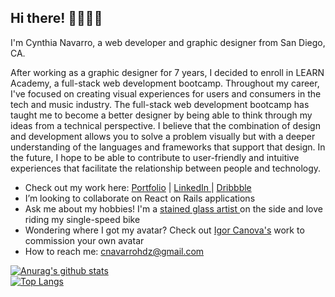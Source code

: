 <h2> Hi there! 👩🏽‍💻✨ </h2>
  
I'm Cynthia Navarro, a web developer and graphic designer from San Diego, CA.

After working as a graphic designer for 7 years, I decided to enroll in LEARN Academy, a full-stack web development bootcamp. Throughout my career, I've focused on creating visual experiences for users and consumers in the tech and music industry. The full-stack web development bootcamp has taught me to become a better designer by being able to think through my ideas from a technical perspective. I believe that the combination of design and development allows you to solve a problem visually but with a deeper understanding of the languages and frameworks that support that design. In the future, I hope to be able to contribute to user-friendly and intuitive experiences that facilitate the relationship between people and technology. 

-  Check out my work here: <a href="http://www.cynavago.com">Portfolio</a>  | <a href="https://www.linkedin.com/in/cynavago/">LinkedIn </a> | <a href="https://dribbble.com/cynavago/">Dribbble</a> 
-  I’m looking to collaborate on React on Rails applications
-  Ask me about my hobbies! I'm a <a href="https://www.instagram.com/casadecolores.shop/"/>stained glass artist </a> on the side and love riding my single-speed bike
-  Wondering where I got my avatar? Check out <a href="https://www.instagram.com/igorillustrations/?hl=en">Igor Canova's</a> work to commission your own avatar 
-   How to reach me: cnavarrohdz@gmail.com

[![Anurag's github stats](https://github-readme-stats.vercel.app/api?username=cynavago&hide=stars,issues&show_icons=true&theme=buefy)](https://github.com/cynavago/github-readme-stats)
<br>
[![Top Langs](https://github-readme-stats.vercel.app/api/top-langs/?username=cynavago&layout=compact&show_icons=true&theme=buefy)](https://github.com/cynavago/github-readme-stats)



<!--
**cynavago/cynavago** is a ✨ _special_ ✨ repository because its `README.md` (this file) appears on your GitHub profile.

Here are some ideas to get you started:

- 🔭 I’m currently working on ...
- 🌱 I’m currently learning ...
- 🤔 I’m looking for help with ...
- 💬 Ask me about ...
- 📫 How to reach me: ...
- 😄 Pronouns: ...
- ⚡ Fun fact: ...
-->
